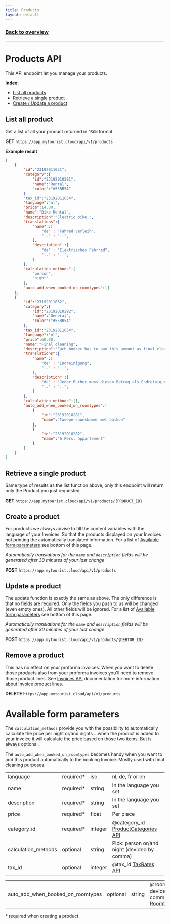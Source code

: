 ```yaml
---
title: Products
layout: default
---
```

### [Back to overview](index.html#start-developing-testing-and-deploy)
---
# Products API
This API endpoint let you manage your products.    

**Index:** 
- [List all products](#list-all-products)
- [Retrieve a single product](#retrieve-a-single-product)
- [Create / Update a product](#create--update-a-product)

## List all product
Get a list of all your product returned in `JSON` format.

**GET** `https://app.mytourist.cloud/api/v1/products`

**Example result**
```json
[
    {
        "id":"23192011031",
        "category":{
            "id":"23192010291",
            "name":"Rental",
            "color":"#55BB5A"
        }
        "tax_id":"23192011034",
        "language":"nl",
        "price":14.00,
        "name":"Bike Rental",
        "description":"Electric bike.",
        "translations":{
            "name" :[
                "de" : "Fahrad verleih",
                ".." : "..",
            ],
            "description" :[
                "de" : "Elektrisches Fahrrad",
                ".." : "..",
            ]            
        },
        "calculation_methods":[
            "person",
            "night"
        ],
        "auto_add_when_booked_on_roomtypes":[]
    },
    {
        "id":"23192011032",
        "category":{
            "id":"23192010292",
            "name":"General",
            "color":"#55BB5A"
        },
        "tax_id":"23192011034",
        "language":"nl",
        "price":60.00,
        "name":"Final cleaning",
        "description":"Each booker has to pay this amount as final cleaning service.",
        "translations":{
            "name" :[
                "de" : "Endreinigung",
                ".." : "..",
            ],
            "description" :[
                "de" : "Jeder Bucher muss diesen Betrag als Endreinigungsservice bezahlen.",
                ".." : "..",
            ]            
        },
        "calculation_methods":[],
        "auto_add_when_booked_on_roomtypes":[
            {
                "id":"23192010281",
                "name":"Tweepersoonskamer met balkon"
            },
            {
                "id":"23192010282",
                "name":"6 Pers. appartement"
            }
        ]
    }
]
```

## Retrieve a single product
Same type of results as the list function above, only this endpoint will return only the Product you just requested.

**GET** `https://app.mytourist.cloud/api/v1/products/{PRODUCT_ID}`

## Create a product
For products we always advise to fill the content variables with the language of your Invoices. So that the products displayed on your Invoices not printing the automatically translated information. For a list of [Available form parameters](#available-from-parameters) see bottom of this page.

*Automatically translations for the `name` and `description` fields will be generated after 30 minutes of your last change*

**POST** `https://app.mytourist.cloud/api/v1/products`

## Update a product
The update function is exactly the same as above. The only difference is that no fields are required. Only the fields you push to us will be changed (even empty ones). All other fields will be ignored. For a list of [Available form parameters](#available-from-parameters) see bottom of this page.

*Automatically translations for the `name` and `description` fields will be generated after 30 minutes of your last change*

**POST** `https://app.mytourist.cloud/api/v1/products/{DEBTOR_ID}`

## Remove a product
This has no effect on your proforma invoices. When you want to delete those products also from your proforma invoices you'll need to remove those product lines. See [Invoices API](invoices.html) documentation for more information about invoice product lines.

**DELETE** `https://app.mytourist.cloud/api/v1/products`

# Available form parameters
The `calculation_methods` provide you with the possibility to automatically calculate the price per night or/and nights .. when the product is added to your invoice it will calculate the price based on those two items. But is always optional.

The `auto_add_when_booked_on_roomtypes` becomes handy when you want to add this product automatically to the booking Invoice. Mostly used with final cleaning purposes.

<table>
    <tr><td>language</td><td>required*</td><td>iso</td><td>nl, de, fr or en</td></tr>    
    <tr><td>name</td><td>required*</td><td>string</td><td>In the language you set</td></tr>    
    <tr><td>description</td><td>required*</td><td>string</td><td>In the language you set</td></tr>    
    <tr><td>price</td><td>required*</td><td>float</td><td>Per piece</td></tr>    
    <tr><td>category_id</td><td>required*</td><td>integer</td><td>@category_id <a href="#">ProductCategories API</a></td></tr>    
    <tr><td>calculation_methods</td><td>optional</td><td>string</td><td>Pick: person or/and night (devided by comma)</td></tr>    
    <tr><td>tax_id</td><td>optional</td><td>integer</td><td>@tax_id <a href="#">TaxRates API</a></td></tr>    
</table>
<table>
    <tr><td>auto_add_when_booked_on_roomtypes</td><td>optional</td><td>string</td><td>@roomtype_id's devided by a comma <a href="#">Roomtypes API</a></td></tr>    
</table>

\* required when creating a product.